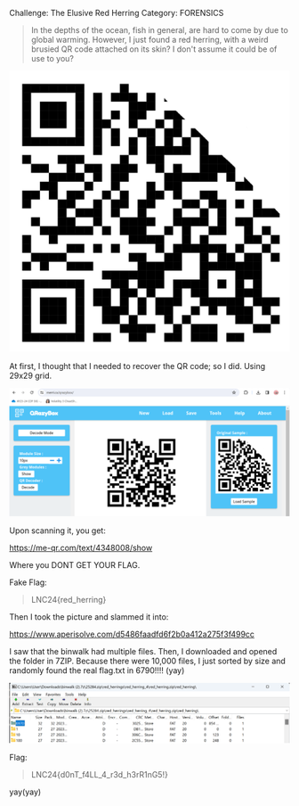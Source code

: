 Challenge: The Elusive Red Herring
Category: FORENSICS

>In the depths of the ocean, fish in general, are hard to come by due to global warming. However, I just found a red herring, with a weird brusied QR code attached on its skin? I don't assume it could be of use to you?

![QRCode](./qrcode.jpg)

At first, I thought that I needed to recover the QR code; so I did. Using 29x29 grid.

![Recover](./recover.png)

Upon scanning it, you get:

https://me-qr.com/text/4348008/show

Where you DONT GET YOUR FLAG.

Fake Flag:
> LNC24{red_herring}

Then I took the picture and slammed it into:

https://www.aperisolve.com/d5486faadfd6f2b0a412a275f3f499cc

I saw that the binwalk had multiple files. Then, I downloaded and opened the folder in 7ZIP.
Because there were 10,000 files, I just sorted by size and randomly found the real flag.txt in 6790!!!! (yay)


![Red](./red.png)

Flag:
> LNC24{d0nT_f4LL_4_r3d_h3rR1nG5!}

yay(yay)
